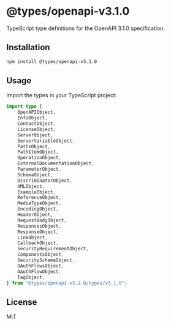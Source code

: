 # @types/openapi-v3.1.0

TypeScript type definitions for the OpenAPI 3.1.0 specification.

## Installation

```sh
npm install @types/openapi-v3.1.0
```

## Usage

Import the types in your TypeScript project:

```typescript
import type {
    OpenAPIObject,
    InfoObject,
    ContactObject,
    LicenseObject,
    ServerObject,
    ServerVariableObject,
    PathsObject,
    PathItemObject,
    OperationObject,
    ExternalDocumentationObject,
    ParameterObject,
    SchemaObject,
    DiscriminatorObject,
    XMLObject,
    ExampleObject,
    ReferenceObject,
    MediaTypeObject,
    EncodingObject,
    HeaderObject,
    RequestBodyObject,
    ResponsesObject,
    ResponseObject,
    LinkObject,
    CallbackObject,
    SecurityRequirementObject,
    ComponentsObject,
    SecuritySchemeObject,
    OAuthFlowsObject,
    OAuthFlowObject,
    TagObject,
} from "@types/openapi-v3.1.0/types/v3.1.0";
```

## License

MIT
